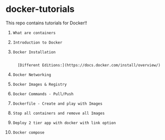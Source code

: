 # docker-tutorials
This repo contains tutorials for Docker!!

1.     What are containers

2.     Introduction to Docker

3.     Docker Installation


         [Different Editions:](https://docs.docker.com/install/overview/)



4.     Docker Networking

5.     Docker Images & Registry

6.     Docker Commands - Pull/Push

7.     Dockerfile - Create and play with Images

8.     Stop all containers and remove all Images

9.     Deploy 2 tier app with docker with link option

10.     Docker compose
